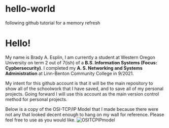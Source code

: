 # hello-world
following github tutorial for a memory refresh

# Hello! 
My name is Brady A. Esplin, I am currently a student at Western Oregon University on term 2 out of 7(ish) of a **B.S. Information Systems (Focus: Cypbersecurity)**. I completed my **A. S. Networking and Systems Administration** at Linn-Benton Community College in 9/2021. 

My intent for this github account is that it will be the main repository to show all of the schoolwork that I have saved, and to save all of my personal projects. Going forward I will use this account as the main version control method for personal projects.

Below is a copy of the OSI-TCP/IP Model that I made because there were not any that looked decent enough to hang on my wall for reference. Please feel free to use as you would like. ![OSITCPIPmodel](https://user-images.githubusercontent.com/100976230/156871588-2a2213fa-5baa-4322-9f6d-ff97b194c6b5.png)
